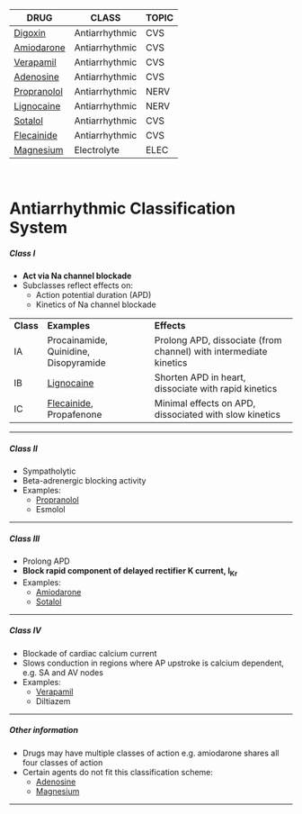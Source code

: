 | DRUG | CLASS | TOPIC |
| --- | --- | --- |
| [Digoxin](https://litfl.com/pharm-101-digoxin/) | Antiarrhythmic | CVS |
| [Amiodarone](https://litfl.com/pharm-101-amiodarone/) | Antiarrhythmic | CVS |
| [Verapamil](https://litfl.com/pharm-101-verapamil/) | Antiarrhythmic | CVS |
| [Adenosine](https://litfl.com/pharm-101-adenosine/) | Antiarrhythmic | CVS |
| [Propranolol](https://litfl.com/pharm-101-propranolol/) | Antiarrhythmic | NERV |
| [Lignocaine](https://litfl.com/pharm-101-lignocaine/) | Antiarrhythmic | NERV |
| [Sotalol](https://litfl.com/pharm-101-sotalol/) | Antiarrhythmic | CVS |
| [Flecainide](https://litfl.com/pharm-101-flecainide/) | Antiarrhythmic | CVS |
| [Magnesium](https://litfl.com/pharm-101-magnesium/) | Electrolyte | ELEC |
<br>


# Antiarrhythmic Classification System

##### Class I

- **Act via Na channel blockade**
- Subclasses reflect effects on:
    - Action potential duration (APD)
    - Kinetics of Na channel blockade

|     |     |     |
| --- | --- | --- |
| **Class** | **Examples** | **Effects** |
| IA  | Procainamide, Quinidine, Disopyramide | Prolong APD, dissociate (from channel) with intermediate kinetics |
| IB  | [Lignocaine](https://litfl.com/pharm-101-lignocaine/) | Shorten APD in heart, dissociate with rapid kinetics |
| IC  | [Flecainide](https://litfl.com/pharm-101-flecainide/), Propafenone | Minimal effects on APD, dissociated with slow kinetics |

* * *

##### Class II

- Sympatholytic
- Beta-adrenergic blocking activity
- Examples:
    - [Propranolol](https://litfl.com/pharm-101-propranolol/)
    - Esmolol

* * *

##### Class III

- Prolong APD
- **Block rapid component of delayed rectifier K current, I<sub>Kr</sub>**
- Examples:
    - [Amiodarone](https://litfl.com/pharm-101-amiodarone/)
    - [Sotalol](https://litfl.com/pharm-101-sotalol/)

* * *

##### Class IV

- Blockade of cardiac calcium current
- Slows conduction in regions where AP upstroke is calcium dependent, e.g. SA and AV nodes
- Examples:
    - [Verapamil](https://litfl.com/pharm-101-verapamil/)
    - Diltiazem

* * *

##### Other information

- Drugs may have multiple classes of action e.g. amiodarone shares all four classes of action
- Certain agents do not fit this classification scheme:
    - [Adenosine](https://litfl.com/pharm-101-adenosine/)
    - [Magnesium](https://litfl.com/pharm-101-magnesium/)

* * *
<br>

